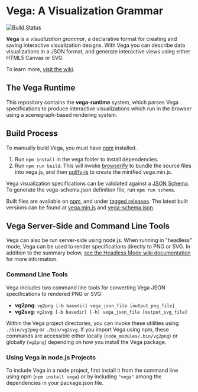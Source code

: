 Vega: A Visualization Grammar
====
[![Build Status](https://travis-ci.org/vega/vega.svg?branch=master)](https://travis-ci.org/vega/vega)

**Vega** is a _visualization grammar_, a declarative format for creating and
saving interactive visualization designs. With Vega you can describe data 
visualizations in a JSON format, and generate interactive views using either 
HTML5 Canvas or SVG.

To learn more, [visit the wiki](https://github.com/vega/vega/wiki).

## The Vega Runtime

This repository contains the **vega-runtime** system, which parses Vega
specifications to produce interactive visualizations which run in the
browser using a scenegraph-based rendering system.

## Build Process

To manually build Vega, you must have [npm](https://www.npmjs.com/) installed.

1. Run `npm install` in the vega folder to install dependencies.
2. Run `npm run build`. This will invoke [browserify](http://browserify.org/) to bundle the source files into vega.js, and then [uglify-js](http://lisperator.net/uglifyjs/) to create the minified vega.min.js.

Vega visualization specifications can be validated against a [JSON Schema](http://json-schema.org/). To generate the vega-schema.json definition file, run `npm run schema`.

Built files are available on [npm](https://www.npmjs.com/package/vega), and under [tagged releases](https://github.com/vega/vega/releases). The latest built versions can be found at [vega.min.js](http://vega.github.io/vega/vega.min.js) and [vega-schema.json](http://vega.github.io/vega/vega-schema.json).

## Vega Server-Side and Command Line Tools

Vega can also be run server-side using node.js. When running in "headless"
mode, Vega can be used to render specifications directly to PNG or SVG. In
addition to the summary below, [see the Headless Mode wiki
documentation](https://github.com/vega/vega/wiki/Headless-Mode) for more
information.

### Command Line Tools

Vega includes two command line tools for converting Vega JSON specifications
to rendered PNG or SVG:

* __vg2png__: `vg2png [-b basedir] vega_json_file [output_png_file]`
* __vg2svg__: `vg2svg [-b basedir] [-h] vega_json_file [output_svg_file]`

Within the Vega project directories, you can invoke these utilities using
`./bin/vg2png` or `./bin/vg2svg`. If you import Vega using npm, these commands
are accessible either locally (`node_modules/.bin/vg2png`) or globally
(`vg2png`) depending on how you install the Vega package.

### Using Vega in node.js Projects

To include Vega in a node project, first install it from the command line
using npm (`npm install vega`) or by including `"vega"` among the dependencies
in your package.json file.
